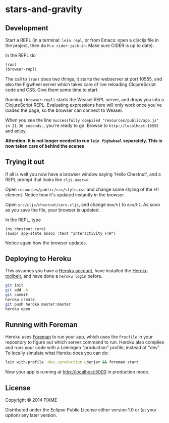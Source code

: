 # stars-and-gravity


## Development

Start a REPL (in a terminal: `lein repl`, or from Emacs: open a
clj/cljs file in the project, then do `M-x cider-jack-in`. Make sure
CIDER is up to date).

In the REPL do

```clojure
(run)
(browser-repl)
```

The call to `(run)` does two things, it starts the webserver at port
10555, and also the Figwheel server which takes care of live reloading
ClojureScript code and CSS. Give them some time to start.

Running `(browser-repl)` starts the Weasel REPL server, and drops you
into a ClojureScript REPL. Evaluating expressions here will only work
once you've loaded the page, so the browser can connect to Weasel.

When you see the line `Successfully compiled "resources/public/app.js"
in 21.36 seconds.`, you're ready to go. Browse to
`http://localhost:10555` and enjoy.

**Attention: It is not longer needed to run `lein fighwheel`
  separately. This is now taken care of behind the scenes**

## Trying it out

If all is well you now have a browser window saying 'Hello Chestnut',
and a REPL prompt that looks like `cljs.user=>`.

Open `resources/public/css/style.css` and change some styling of the
H1 element. Notice how it's updated instantly in the browser.

Open `src/cljs/chestnut/core.cljs`, and change `dom/h1` to
`dom/h2`. As soon as you save the file, your browser is updated.

In the REPL, type

```
(ns chestnut.core)
(swap! app-state assoc :text "Interactivity FTW")
```

Notice again how the browser updates.

## Deploying to Heroku

This assumes you have a
[Heroku account](https://signup.heroku.com/dc), have installed the
[Heroku toolbelt](https://toolbelt.heroku.com/), and have done a
`heroku login` before.

``` sh
git init
git add -A
git commit
heroku create
git push heroku master:master
heroku open
```

## Running with Foreman

Heroku uses [Foreman](http://ddollar.github.io/foreman/) to run your
app, which uses the `Procfile` in your repository to figure out which
server command to run. Heroku also compiles and runs your code with a
Leiningen "production" profile, instead of "dev". To locally simulate
what Heroku does you can do:

``` sh
lein with-profile -dev,+production uberjar && foreman start
```

Now your app is running at
[http://localhost:5000](http://localhost:5000) in production mode.

## License

Copyright © 2014 FIXME

Distributed under the Eclipse Public License either version 1.0 or (at
your option) any later version.
